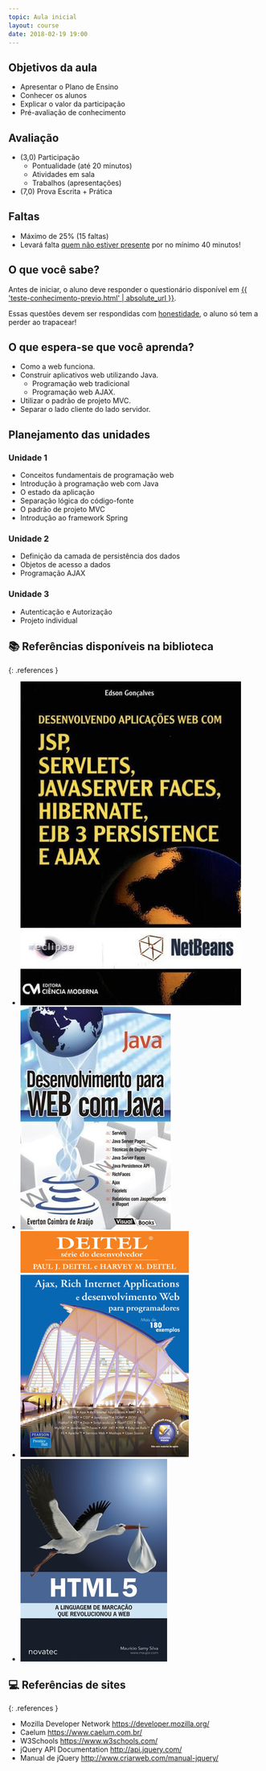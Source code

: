 ```yaml
---
topic: Aula inicial
layout: course
date: 2018-02-19 19:00
---
```


## Objetivos da aula

- Apresentar o Plano de Ensino
- Conhecer os alunos
- Explicar o valor da participação
- Pré-avaliação de conhecimento

## Avaliação

- (3,0) Participação
    - Pontualidade (até 20 minutos)
    - Atividades em sala
    - Trabalhos (apresentações)
- (7,0) Prova Escrita + Prática

## Faltas

- Máximo de 25% (15 faltas)
- Levará falta <u>quem não estiver presente</u> por no mínimo 40 minutos!

## O que você sabe?

Antes de iniciar, o aluno deve responder o questionário disponível em
[{{ 'teste-conhecimento-previo.html' | absolute_url }}](teste-conhecimento-previo.html).

Essas questões devem ser respondidas com <u>honestidade</u>, o aluno só tem a perder ao trapacear!

## O que espera-se que você aprenda?

- Como a web funciona.
- Construir aplicativos web utilizando Java.
    - Programação web tradicional
    - Programação web AJAX.
- Utilizar o padrão de projeto MVC.
- Separar o lado cliente do lado servidor.

## Planejamento das unidades

### Unidade 1

- Conceitos fundamentais de programação web
- Introdução à programação web com Java
- O estado da aplicação
- Separação lógica do código-fonte
- O padrão de projeto MVC
- Introdução ao framework Spring

### Unidade 2

- Definição da camada de persistência dos dados
- Objetos de acesso a dados
- Programação AJAX

### Unidade 3

- Autenticação e Autorização
- Projeto individual

## 📚 Referências disponíveis na biblioteca

{: .references }
- ![](../../assets/images/livros/goncalves2007-jsp.jpg)
- ![](../../assets/images/livros/araujo2010-webjava.jpg)
- ![](../../assets/images/livros/deitel2008-ajax.jpg)
- ![](../../assets/images/livros/maujor2011-html5.jpg)

## 💻 Referências de sites

{: .references }
- Mozilla Developer Network <https://developer.mozilla.org/>
- Caelum <https://www.caelum.com.br/>
- W3Schools <https://www.w3schools.com/>
- jQuery API Documentation <http://api.jquery.com/>
- Manual de jQuery <http://www.criarweb.com/manual-jquery/>
